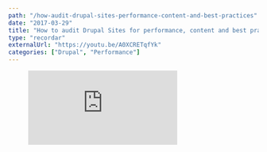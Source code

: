 ```yaml
---
path: "/how-audit-drupal-sites-performance-content-and-best-practices"
date: "2017-03-29"
title: "How to audit Drupal Sites for performance, content and best practices"
type: "recordar"
externalUrl: "https://youtu.be/A0XCRETqfYk"
categories: ["Drupal", "Performance"]
---
```


<figure class="video_container">
<iframe src="https://www.youtube.com/embed/A0XCRETqfYk" frameborder="0" allow="accelerometer; autoplay; encrypted-media; gyroscope; picture-in-picture" allowfullscreen></iframe>
</figure>